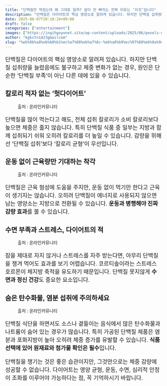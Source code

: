 ```yaml
---
title: "단백질만 먹었는데 왜 그대로 일까? 살이 안 빠지는 진짜 이유는 ‘이것’입니다"
description: "단백질은 다이어트의 핵심 영양소로 알려져 있습니다. 하지만 단백질 섭취량을 늘렸음에도 불구하고 체중 변화가 없는 경우, 원인은 단순한 ‘단백질 부족’이 아닌 다른 데에 있을 수 있습니다."
date: 2025-06-07T20:10:24+09:00
draft: false
categories: ["entertainment"]
images: ["https://ingihgoyonet.site/wp-content/uploads/2025/06/pexels-davegarcia-32371284-1024x683.jpg", "https://ingihgoyonet.site/wp-content/uploads/2025/06/pexels-olly-761854-1-1024x687.jpg", "https://ingihgoyonet.site/wp-content/uploads/2025/06/pexels-feelartfeelant-1028741-1024x683.jpg", "https://ingihgoyonet.site/wp-content/uploads/2025/06/pexels-harry-dona-2412950-1024x683.jpg"]
author: "kgkstn1423gmailcom"
slug: "%eb%8b%a8%eb%b0%b1%ec%a7%88%eb%a7%8c-%eb%a8%b9%ec%97%88%eb%8a%94%eb%8d%b0-%ec%99%9c-%ea%b7%b8%eb%8c%80%eb%a1%9c-%ec%9d%bc%ea%b9%8c-%ec%82%b4%ec%9d%b4-%ec%95%88-%eb%b9%a0%ec%a7%80%eb%8a%94-%ec%a7%84"
---
```


<p style="font-size:18px">단백질은 다이어트의 핵심 영양소로 알려져 있습니다. 하지만 단백질 섭취량을 늘렸음에도 불구하고 체중 변화가 없는 경우, 원인은 단순한 ‘단백질 부족’이 아닌 다른 데에 있을 수 있습니다.</p> <h2 >칼로리 적자 없는 ‘헛다이어트’</h2> <figure ><img src="https://ingihgoyonet.site/wp-content/uploads/2025/06/pexels-davegarcia-32371284-1024x683.jpg" alt="" style="aspect-ratio:16/9;object-fit:cover"/><figcaption >출처 : 온라인커뮤니티</figcaption></figure> <p style="font-size:18px">단백질을 많이 먹는다고 해도, 전체 섭취 칼로리가 소비 칼로리보다 높으면 체중은 줄지 않습니다. 특히 단백질 식품 중 일부는 지방과 함께 섭취되기 쉬워 오히려 칼로리를 더 높일 수 있습니다. 감량을 위해선 ‘단백질 섭취’보다 ‘칼로리 균형’이 우선입니다.</p> <h2 >운동 없이 근육량만 기대하는 착각</h2> <figure ><img src="https://ingihgoyonet.site/wp-content/uploads/2025/06/pexels-olly-761854-1-1024x687.jpg" alt="" style="aspect-ratio:16/9;object-fit:cover"/><figcaption >출처 : 온라인커뮤니티</figcaption></figure> <p style="font-size:18px">단백질은 근육 형성에 도움을 주지만, 운동 없이 먹기만 한다고 근육이 생기지는 않습니다. 오히려 단백질이 에너지로 사용되지 않으면 남는 영양소는 지방으로 전환될 수 있습니다. <strong>운동과 병행해야 진짜 감량 효과</strong>를 볼 수 있습니다.</p> <h2 >수면 부족과 스트레스, 다이어트의 적</h2> <figure ><img src="https://ingihgoyonet.site/wp-content/uploads/2025/06/pexels-feelartfeelant-1028741-1024x683.jpg" alt="" style="aspect-ratio:16/9;object-fit:cover"/><figcaption >출처 : 온라인커뮤니티</figcaption></figure> <p style="font-size:18px">잠을 제대로 자지 않거나 스트레스를 자주 받는다면, 아무리 단백질을 챙겨 먹어도 효과를 보기 어렵습니다. 코르티솔이라는 스트레스 호르몬이 체지방 축적을 유도하기 때문입니다. 단백질 못지않게 <strong>수면과 정신 건강</strong>도 중요한 요소입니다.</p> <h2 >숨은 탄수화물, 염분 섭취에 주의하세요</h2> <figure ><img src="https://ingihgoyonet.site/wp-content/uploads/2025/06/pexels-harry-dona-2412950-1024x683.jpg" alt="" style="aspect-ratio:16/9;object-fit:cover"/><figcaption >출처 : 온라인커뮤니티</figcaption></figure> <p style="font-size:18px">단백질 식단을 하면서도 소스나 곁들이는 음식에서 많은 탄수화물과 나트륨이 숨어 있는 경우가 많습니다. 특히 가공된 단백질 제품은 염분과 포화지방이 높아 오히려 체중 증가를 유발할 수 있습니다. <strong>식품 선택에 있어 원재료와 첨가물 확인은 필수</strong>입니다.</p> <p style="font-size:18px">단백질을 챙기는 것은 좋은 습관이지만, 그것만으로는 체중 감량에 성공할 수 없습니다. 다이어트는 영양 균형, 운동, 수면, 심리적 안정이 조화를 이루어야 가능하다는 점, 꼭 기억하시기 바랍니다.</p>